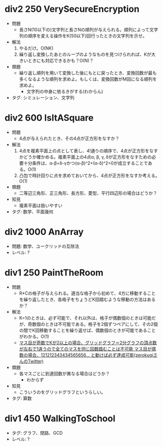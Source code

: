 # div2 250 VerySecureEncryption

- 問題
    - 長さN(10以下の)文字列と長さNの順列が与えられる。順列によって文字列の順序を変える操作をK(50以下)回行ったときの文字列を示せ。
- 解法
    1. やるだけ。O(NK)
    2. 繰り返し変換したあとのループのようなものを見つけられれば、Kが大きいときにも対応できるかも？O(N)？
- 類題
    - 繰り返し順列を用いて変換した後にもとに戻ったとき、変換回数が最も多くなるような順列を求めよ。もしくは、変換回数がM回になる順列を求めよ。
        - 文字列の中身に依るきがする(わからん)
- タグ: シミュレーション、文字列

# div2 600 IsItASquare

- 問題
    - 4点が与えられたとき、その4点が正方形をなすか？
- 解法
    1. 4点を複素平面上の点として表し、4!通りの順序で、4点が正方形をなすかどうか確かめる。複素平面上の4点α, β, γ, δが正方形をなすための必要十分条件は、α-β=δ-γかつ(α-β)^2+(α-δ)^2=0が成立することである。O(1)
    2. 凸包で時計回りに点を求めておいてから、4点が正方形をなすか考える。O(1)
- 類題
    - 二等辺三角形、正三角形、長方形、菱型、平行四辺形の場合はどうか？
- 知見
    - 複素平面は扱いやすい
- タグ: 数学、平面幾何

# div2 1000 AnArray

- 問題: 数学、ユークリッドの互除法
- レベル: ?

# div1 250 PaintTheRoom

- 問題
    - R*Cの格子が与えられる。適当な格子から初めて、4方に移動することを繰り返したとき、各格子をちょうどK回踏むような移動の方法はあるか？
- 解法
    - K=1のときは、必ず可能で、それ以外は、格子が偶数個のときは可能だが、奇数個のときは不可能である。格子を2個ずつペアにして、その2個の間でK回移動することを繰り返せば、偶数個のときが可能であることがわかる。O(1)
    - [マス目が奇数でKが2以上の場合、グリッドグラフ＝2分グラフの頂点数が左右で1違うので全てのマスを同じ回数踏むことは不可能
マス目が偶数の場合、121212343434565656... と動けば必ず達成可能(zerokugiさんのTwitter)](https://twitter.com/zerokugi/status/643979649995812864)
- 類題
    - 各マスごとに到達回数が異なる場合はどうか？
        - わからず
- 知見
    - こういうのをグリッドグラフというらしい。
- タグ: 算数

# div1 450 WalkingToSchool

- タグ: グラフ、閉路、GCD
- レベル: ?
